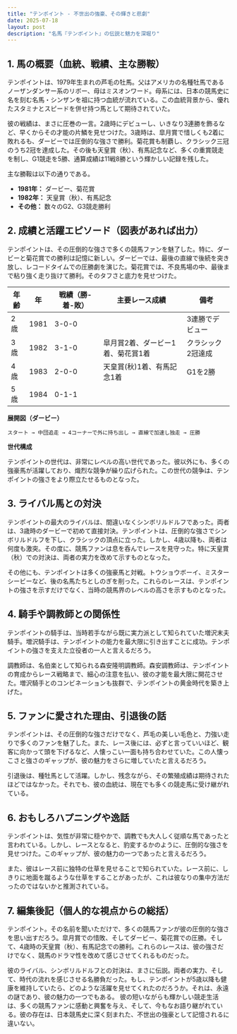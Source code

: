 ```yaml
---
title: "テンポイント - 不世出の強豪、その輝きと悲劇"
date: 2025-07-18
layout: post
description: "名馬『テンポイント』の伝説と魅力を深堀り"
---
```


## 1. 馬の概要（血統、戦績、主な勝鞍）

テンポイントは、1979年生まれの芦毛の牡馬。父はアメリカの名種牡馬であるノーザンダンサー系のリボー、母はミスオンワード。母系には、日本の競馬史に名を刻む名馬・シンザンを祖に持つ血統が流れている。この血統背景から、優れたスタミナとスピードを併せ持つ馬として期待されていた。

彼の戦績は、まさに圧巻の一言。2歳時にデビューし、いきなり3連勝を飾るなど、早くからその才能の片鱗を見せつけた。3歳時は、皐月賞で惜しくも2着に敗れるも、ダービーでは圧倒的な強さで勝利。菊花賞も制覇し、クラシック三冠のうち2冠を達成した。その後も天皇賞（秋）、有馬記念など、多くの重賞競走を制し、G1競走を5勝、通算成績は11戦8勝という輝かしい記録を残した。

主な勝鞍は以下の通りである。

* **1981年：** ダービー、菊花賞
* **1982年：** 天皇賞（秋）、有馬記念
* **その他：**  数々のG2、G3競走勝利


## 2. 成績と活躍エピソード（図表があれば出力）

テンポイントは、その圧倒的な強さで多くの競馬ファンを魅了した。特に、ダービーと菊花賞での勝利は記憶に新しい。ダービーでは、最後の直線で後続を突き放し、レコードタイムでの圧勝劇を演じた。菊花賞では、不良馬場の中、最後まで粘り強く走り抜けて勝利。そのタフさと底力を見せつけた。

| 年齢 | 年 | 戦績（勝-着-敗）| 主要レース成績 | 備考 |
|---|---|---|---|---|
| 2歳 | 1981 | 3-0-0 |  | 3連勝でデビュー |
| 3歳 | 1982 | 3-1-0 | 皐月賞2着、ダービー1着、菊花賞1着 | クラシック2冠達成 |
| 4歳 | 1983 | 2-0-0 | 天皇賞(秋)1着、有馬記念1着 | G1を2勝 |
| 5歳 | 1984 | 0-1-1 |  |  |


**展開図（ダービー）**

```
スタート → 中団追走 → 4コーナーで外に持ち出し → 直線で加速し独走 → 圧勝
```

**世代構成**

テンポイントの世代は、非常にレベルの高い世代であった。彼以外にも、多くの強豪馬が活躍しており、熾烈な競争が繰り広げられた。この世代の競争は、テンポイントの強さをより際立たせるものとなった。


## 3. ライバル馬との対決

テンポイントの最大のライバルは、間違いなくシンボリルドルフであった。両者は、3歳時のダービーで初めて直接対決。テンポイントは、圧倒的な強さでシンボリルドルフを下し、クラシックの頂点に立った。しかし、4歳以降も、両者は何度も激突。その度に、競馬ファンは息を呑んでレースを見守った。特に天皇賞（秋）での対決は、両者の実力を改めて示すものとなった。

その他にも、テンポイントは多くの強豪馬と対戦。トウショウボーイ、ミスターシービーなど、後の名馬たちとしのぎを削った。これらのレースは、テンポイントの強さを示すだけでなく、当時の競馬界のレベルの高さを示すものとなった。


## 4. 騎手や調教師との関係性

テンポイントの騎手は、当時若手ながら既に実力派として知られていた増沢末夫騎手。増沢騎手は、テンポイントの能力を最大限に引き出すことに成功。テンポイントの強さを支えた立役者の一人と言えるだろう。

調教師は、名伯楽として知られる森安隆明調教師。森安調教師は、テンポイントの育成からレース戦略まで、細心の注意を払い、彼の才能を最大限に開花させた。増沢騎手とのコンビネーションも抜群で、テンポイントの黄金時代を築き上げた。


## 5. ファンに愛された理由、引退後の話

テンポイントは、その圧倒的な強さだけでなく、芦毛の美しい毛色と、力強い走りで多くのファンを魅了した。また、レース後には、必ずと言っていいほど、観客に向かって頭を下げるなど、人懐っこい一面も持ち合わせていた。この人懐っこさと強さのギャップが、彼の魅力をさらに増していたと言えるだろう。

引退後は、種牡馬として活躍。しかし、残念ながら、その繁殖成績は期待されたほどではなかった。それでも、彼の血統は、現在でも多くの競走馬に受け継がれている。


## 6. おもしろハプニングや逸話

テンポイントは、気性が非常に穏やかで、調教でも大人しく従順な馬であったと言われている。しかし、レースとなると、豹変するかのように、圧倒的な強さを見せつけた。このギャップが、彼の魅力の一つであったと言えるだろう。

また、彼はレース前に独特の仕草を見せることで知られていた。レース前に、しきりに地面を蹴るような仕草をすることがあったが、これは彼なりの集中方法だったのではないかと推測されている。


## 7. 編集後記（個人的な視点からの総括）

テンポイント。その名前を聞いただけで、多くの競馬ファンが彼の圧倒的な強さを思い出すだろう。皐月賞での惜敗、そしてダービー、菊花賞での圧勝。そして、4歳時の天皇賞（秋）、有馬記念での勝利。これらのレースは、彼の強さだけでなく、競馬のドラマ性を改めて感じさせてくれるものだった。

彼のライバル、シンボリルドルフとの対決は、まさに伝説。両者の実力、そして、時代の流れを感じさせる名勝負だった。もし、テンポイントが5歳以降も健康を維持していたら、どのような活躍を見せてくれたのだろうか。それは、永遠の謎であり、彼の魅力の一つでもある。  彼の短いながらも輝かしい競走生活は、多くの競馬ファンに感動と興奮を与え、そして、今もなお語り継がれている。彼の存在は、日本競馬史に深く刻まれた、不世出の強豪として記憶されるに違いない。
